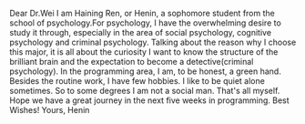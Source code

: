Dear Dr.Wei
    I am Haining Ren, or Henin, a sophomore student from the school of psychology.For psychology, I have the overwhelming desire to study it
through, especially in the area of social psychology, cognitive psychology and criminal psychology. Talking about the reason why I choose 
this major, it is all about the curiosity I want to know the structure of the brilliant brain and the expectation to become a detective(criminal
psychology). In the programming area, I am, to be honest, a green hand. Besides the routine work, I have few hobbies. I like to be quiet alone sometimes.
So to some degrees I am not a social man. That's all myself.
    Hope we have a great journey in the next five weeks in programming. 
    Best Wishes!
                                                                                                                                   Yours,
                                                                                                                                   Henin
